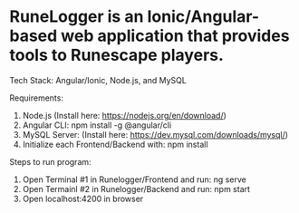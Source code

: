 # RuneLogger is an Ionic/Angular-based web application that provides tools to Runescape players. 

Tech Stack: Angular/Ionic, Node.js, and MySQL

Requirements:

1. Node.js (Install here: https://nodejs.org/en/download/)
2. Angular CLI: npm install -g @angular/cli
3. MySQL Server: (Install here: https://dev.mysql.com/downloads/mysql/)
4. Initialize each Frontend/Backend with: npm install


Steps to run program:
1. Open Terminal #1 in Runelogger/Frontend and run: ng serve
2. Open Termainl #2 in Runelogger/Backend and run: npm start
3. Open localhost:4200 in browser
